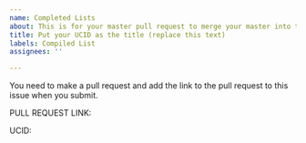 ```yaml
---
name: Completed Lists
about: This is for your master pull request to merge your master into this repo.
title: Put your UCID as the title (replace this text)
labels: Compiled List
assignees: ''

---
```


You need to make a pull request and add the link to the pull request to this issue when you submit.  

PULL REQUEST LINK: 

UCID:

